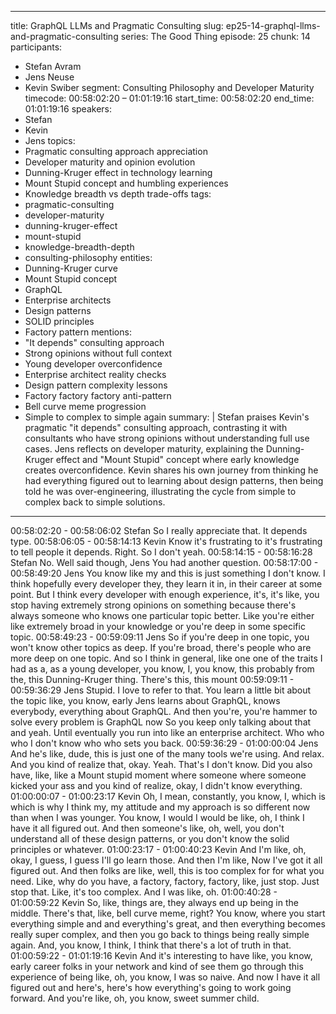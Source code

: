 
---
title: GraphQL LLMs and Pragmatic Consulting
slug: ep25-14-graphql-llms-and-pragmatic-consulting
series: The Good Thing
episode: 25
chunk: 14
participants:
  - Stefan Avram
  - Jens Neuse
  - Kevin Swiber
segment: Consulting Philosophy and Developer Maturity
timecode: 00:58:02:20 – 01:01:19:16
start_time: 00:58:02:20
end_time: 01:01:19:16
speakers:
  - Stefan
  - Kevin
  - Jens
topics:
  - Pragmatic consulting approach appreciation
  - Developer maturity and opinion evolution
  - Dunning-Kruger effect in technology learning
  - Mount Stupid concept and humbling experiences
  - Knowledge breadth vs depth trade-offs
tags:
  - pragmatic-consulting
  - developer-maturity
  - dunning-kruger-effect
  - mount-stupid
  - knowledge-breadth-depth
  - consulting-philosophy
entities:
  - Dunning-Kruger curve
  - Mount Stupid concept
  - GraphQL
  - Enterprise architects
  - Design patterns
  - SOLID principles
  - Factory pattern
mentions:
  - "It depends" consulting approach
  - Strong opinions without full context
  - Young developer overconfidence
  - Enterprise architect reality checks
  - Design pattern complexity lessons
  - Factory factory factory anti-pattern
  - Bell curve meme progression
  - Simple to complex to simple again
summary: |
  Stefan praises Kevin's pragmatic "it depends" consulting approach, contrasting it with consultants who have strong opinions without understanding full use cases. Jens reflects on developer maturity, explaining the Dunning-Kruger effect and "Mount Stupid" concept where early knowledge creates overconfidence. Kevin shares his own journey from thinking he had everything figured out to learning about design patterns, then being told he was over-engineering, illustrating the cycle from simple to complex back to simple solutions.
---

00:58:02:20 - 00:58:06:02
Stefan
So I really appreciate that. It depends type.
00:58:06:05 - 00:58:14:13
Kevin
Know it's frustrating to it's frustrating to tell people it depends. Right. So I don't yeah.
00:58:14:15 - 00:58:16:28
Stefan
No. Well said though, Jens You had another question.
00:58:17:00 - 00:58:49:20
Jens
You know like my and this is just something I don't know. I think hopefully every developer they,
they learn it in, in their career at some point. But I think every developer with enough
experience, it's, it's like, you stop having extremely strong opinions on something because
there's always someone who knows one particular topic better. Like you're either like extremely
broad in your knowledge or you're deep in some specific topic.
00:58:49:23 - 00:59:09:11
Jens
So if you're deep in one topic, you won't know other topics as deep. If you're broad, there's
people who are more deep on one topic. And so I think in general, like one one of the traits I
had as a, as a young developer, you know, I, you know, this probably from the, this
Dunning-Kruger thing. There's this, this mount
00:59:09:11 - 00:59:36:29
Jens
Stupid. I love to refer to that. You learn a little bit about the topic like, you know, early Jens
learns about GraphQL, knows everybody, everything about GraphQL. And then you're, you're
hammer to solve every problem is GraphQL now So you keep only talking about that and yeah.
Until eventually you run into like an enterprise architect. Who who who I don't know who who
sets you back.
00:59:36:29 - 01:00:00:04
Jens
And he's like, dude, this is just one of the many tools we're using. And relax. And you kind of
realize that, okay. Yeah. That's I don't know. Did you also have, like, like a Mount stupid moment
where someone where someone kicked your ass and you kind of realize, okay, I didn't know
everything.
01:00:00:07 - 01:00:23:17
Kevin
Oh, I mean, constantly, you know, I, which is which is why I think my, my attitude and my
approach is so different now than when I was younger. You know, I would I would be like, oh, I
think I have it all figured out. And then someone's like, oh, well, you don't understand all of these
design patterns, or you don't know the solid principles or whatever.
01:00:23:17 - 01:00:40:23
Kevin
And I'm like, oh, okay, I guess, I guess I'll go learn those. And then I'm like, Now I've got it all
figured out. And then folks are like, well, this is too complex for for what you need. Like, why do
you have, a factory, factory, factory, like, just stop. Just stop that. Like, it's too complex. And I
was like, oh.
01:00:40:28 - 01:00:59:22
Kevin
So, like, things are, they always end up being in the middle. There's that, like, bell curve meme,
right? You know, where you start everything simple and and everything's great, and then
everything becomes really super complex, and then you go back to things being really simple
again. And, you know, I think, I think that there's a lot of truth in that.
01:00:59:22 - 01:01:19:16
Kevin
And it's interesting to have like, you know, early career folks in your network and kind of see
them go through this experience of being like, oh, you know, I was so naive. And now I have it
all figured out and here's, here's how everything's going to work going forward. And you're like,
oh, you know, sweet summer child.